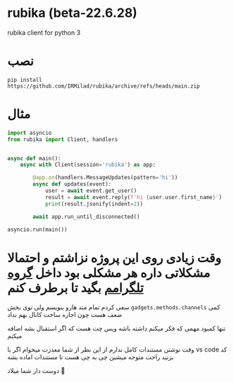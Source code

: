 # rubika (beta-22.6.28)
rubika client for python 3


# نصب 

```pip install https://github.com/IRMilad/rubika/archive/refs/heads/main.zip```

# مثال 

```python 
import asyncio
from rubika import Client, handlers


async def main():
    async with Client(session='rubika') as app:

        @app.on(handlers.MessageUpdates(pattern='hi'))
        async def updates(event):
            user = await event.get_user()
            result = await event.reply(f'hi {user.user.first_name}')
            print(result.jsonify(indent=2))

        await app.run_until_disconnected()

asyncio.run(main())
```

# وقت زیادی روی این پروژه نزاشتم و احتمالا مشکلاتی داره هر مشکلی بود داخل [گروه تلگرامم](https://t.me/irtelepy) بگید تا برطرف کنم

سعی کردم تمام متد هارو بنویسم ولی توی بخش ```gadgets.methods.channels``` کمی ضعف هست چون اجازه ساخت کانال بهم نداد

تنها کمبود مهمی که فکر میکنم داشته باشه ویس چت هست که اگر استقبال بشه اضافه میکنم


وقت نوشتن مستندات کامل ندارم از این نظر از شما معدزت میخوام اگر با vs code کد بزنید راحت متوجه میشین چی به چی هست تا مستندات اماده بشه


دوست دار شما میلاد 💚
